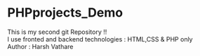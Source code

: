 # PHPprojects_Demo
This is my second git Repository !!
<br>
I use fronted and backend technologies : HTML,CSS & PHP only
<br>
Author : Harsh Vathare
